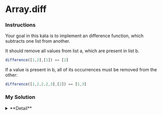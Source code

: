# Array.diff

### Instructions

Your goal in this kata is to implement an difference function, which subtracts one list from another.

It should remove all values from list a, which are present in list b.

```js
difference([1,2],[1]) == [2]
```

If a value is present in b, all of its occurrences must be removed from the other:

```js
difference([1,2,2,2,3],[2]) == [1,3]
```

### My Solution
<details>
  <summary>**Detail**</summary>
  <p>
```js
function array_diff(a, b) {

  let result = a;
  b.map((remove)=>{
    result = result.filter(function(num) {
    	return num != remove
    });
  })

  return result;
}
```
  </p>
</details>
